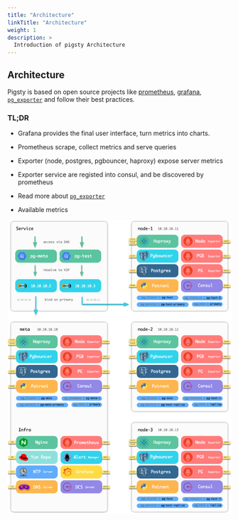 ```yaml
---
title: "Architecture"
linkTitle: "Architecture"
weight: 1
description: >
  Introduction of pigsty Architecture
---
```



## Architecture

Pigsty is based on open source projects like [prometheus](https://prometheus.io/), [grafana](https://grafana.com/),  [`pg_exporter`](https://github.com/Vonng/pg_exporter) and follow their best practices.

### TL;DR

* Grafana provides the final user interface, turn metrics into charts.
* Prometheus scrape, collect metrics and serve queries
* Exporter (node, postgres, pgbouncer, haproxy) expose server metrics
* Exporter service are registed into consul, and be discovered by prometheus

* Read more about [`pg_exporter`](https://github.com/Vonng/pg_exporter)

* Available metrics

![](arch.png)